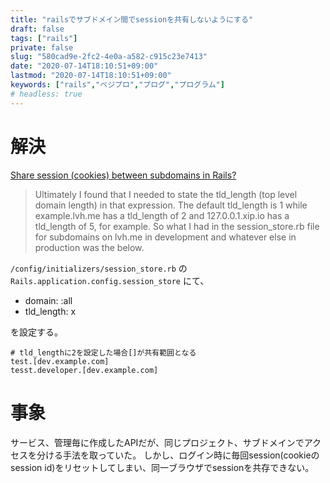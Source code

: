 ```yaml
---
title: "railsでサブドメイン間でsessionを共有しないようにする"
draft: false
tags: ["rails"]
private: false
slug: "580cad9e-2fc2-4e0a-a582-c915c23e7413"
date: "2020-07-14T18:10:51+09:00"
lastmod: "2020-07-14T18:10:51+09:00"
keywords: ["rails","ベジプロ","プログ","プログラム"]
# headless: true
---
```


# 解決
[Share session (cookies) between subdomains in Rails?](https://www.thetopsites.net/article/52866501.shtml)

> Ultimately I found that I needed to state the tld_length (top level domain length) in that expression. The default tld_length is 1 while example.lvh.me has a tld_length of 2 and 127.0.0.1.xip.io has a tld_length of 5, for example. So what I had in the session_store.rb file for subdomains on lvh.me in development and whatever else in production was the below.

`/config/initializers/session_store.rb` の `Rails.application.config.session_store` にて、
* domain: :all
* tld_length: x

を設定する。

```
# tld_lengthに2を設定した場合[]が共有範囲となる
test.[dev.example.com]
tesst.developer.[dev.example.com]
```

# 事象
サービス、管理毎に作成したAPIだが、同じプロジェクト、サブドメインでアクセスを分ける手法を取っていた。
しかし、ログイン時に毎回session(cookieのsession id)をリセットしてしまい、同一ブラウザでsessionを共存できない。
